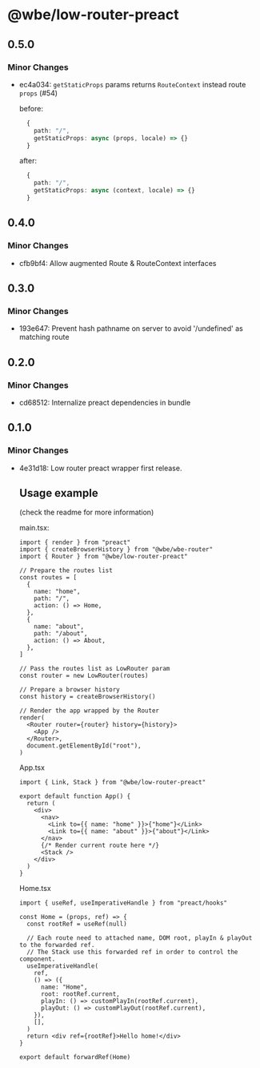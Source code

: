 # @wbe/low-router-preact

## 0.5.0

### Minor Changes

- ec4a034: `getStaticProps` params returns `RouteContext` instead route `props` (#54)

  before:

  ```ts
    {
      path: "/",
      getStaticProps: async (props, locale) => {}
    }

  ```

  after:

  ```ts
    {
      path: "/",
      getStaticProps: async (context, locale) => {}
    }

  ```

## 0.4.0

### Minor Changes

- cfb9bf4: Allow augmented Route & RouteContext interfaces

## 0.3.0

### Minor Changes

- 193e647: Prevent hash pathname on server to avoid '/undefined' as matching route

## 0.2.0

### Minor Changes

- cd68512: Internalize preact dependencies in bundle

## 0.1.0

### Minor Changes

- 4e31d18: Low router preact wrapper first release.

  ## Usage example

  (check the readme for more information)

  main.tsx:

  ```tsx
  import { render } from "preact"
  import { createBrowserHistory } from "@wbe/wbe-router"
  import { Router } from "@wbe/low-router-preact"

  // Prepare the routes list
  const routes = [
    {
      name: "home",
      path: "/",
      action: () => Home,
    },
    {
      name: "about",
      path: "/about",
      action: () => About,
    },
  ]

  // Pass the routes list as LowRouter param
  const router = new LowRouter(routes)

  // Prepare a browser history
  const history = createBrowserHistory()

  // Render the app wrapped by the Router
  render(
    <Router router={router} history={history}>
      <App />
    </Router>,
    document.getElementById("root"),
  )
  ```

  App.tsx

  ```tsx
  import { Link, Stack } from "@wbe/low-router-preact"

  export default function App() {
    return (
      <div>
        <nav>
          <Link to={{ name: "home" }}>{"home"}</Link>
          <Link to={{ name: "about" }}>{"about"}</Link>
        </nav>
        {/* Render current route here */}
        <Stack />
      </div>
    )
  }
  ```

  Home.tsx

  ```tsx
  import { useRef, useImperativeHandle } from "preact/hooks"

  const Home = (props, ref) => {
    const rootRef = useRef(null)

    // Each route need to attached name, DOM root, playIn & playOut to the forwarded ref.
    // The Stack use this forwarded ref in order to control the component.
    useImperativeHandle(
      ref,
      () => ({
        name: "Home",
        root: rootRef.current,
        playIn: () => customPlayIn(rootRef.current),
        playOut: () => customPlayOut(rootRef.current),
      }),
      [],
    )
    return <div ref={rootRef}>Hello home!</div>
  }

  export default forwardRef(Home)
  ```

